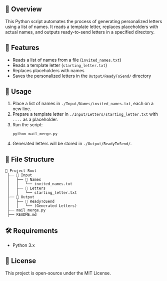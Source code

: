 ## 📌 Overview  
This Python script automates the process of generating personalized letters using a list of names. It reads a template letter, replaces placeholders with actual names, and outputs ready-to-send letters in a specified directory.

## 🔧 Features  
- Reads a list of names from a file (`invited_names.txt`)  
- Reads a template letter (`starting_letter.txt`)  
- Replaces placeholders with names  
- Saves the personalized letters in the `Output/ReadyToSend/` directory  

## 🚀 Usage  
1. Place a list of names in `./Input/Names/invited_names.txt`, each on a new line.  
2. Prepare a template letter in `./Input/Letters/starting_letter.txt` with `....` as a placeholder.  
3. Run the script:  
   ```bash
   python mail_merge.py
   ```  
4. Generated letters will be stored in `./Output/ReadyToSend/`.

## 📂 File Structure  
```
📂 Project Root  
 ├── 📂 Input  
 │   ├── 📂 Names  
 │   │   └── invited_names.txt  
 │   ├── 📂 Letters  
 │   │   └── starting_letter.txt  
 ├── 📂 Output  
 │   ├── 📂 ReadyToSend  
 │   │   └── (Generated Letters)  
 ├── mail_merge.py  
 ├── README.md  
```

## 🛠️ Requirements  
- Python 3.x  

## 📜 License  
This project is open-source under the MIT License.
